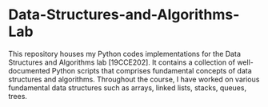 # Data-Structures-and-Algorithms-Lab
This repository houses my Python codes implementations for the Data Structures and Algorithms lab [19CCE202]. It contains a collection of well-documented Python scripts that comprises fundamental concepts of data structures and algorithms.
Throughout the course, I have worked on various fundamental data structures such as arrays, linked lists, stacks, queues, trees.
